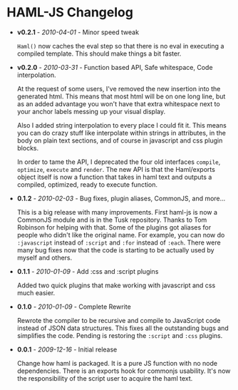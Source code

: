 # HAML-JS Changelog

- **v0.2.1** - *2010-04-01* - Minor speed tweak

  `Haml()` now caches the eval step so that there is no eval in executing a compiled template.  This should make things a bit faster.

- **v0.2.0** - *2010-03-31* - Function based API, Safe whitespace, Code interpolation.

  At the request of some users, I've removed the new insertion into the generated html.  This means that most html will be on one long line, but as an added advantage you won't have that extra whitespace next to your anchor labels messing up your visual display.
  
  Also I added string interpolation to every place I could fit it.  This means you can do crazy stuff like interpolate within strings in attributes, in the body on plain text sections, and of course in javascript and css plugin blocks.
  
  In order to tame the API, I deprecated the four old interfaces `compile`, `optimize`, `execute` and `render`.  The new API is that the Haml/exports object itself is now a function that takes in haml text and outputs a compiled, optimized, ready to execute function.

- **0.1.2** - *2010-02-03* - Bug fixes, plugin aliases, CommonJS, and more...

  This is a big release with many improvements.  First haml-js is now a CommonJS module and is in the Tusk repository.  Thanks to Tom Robinson for helping with that.  Some of the plugins got aliases for people who didn't like the original name.  For example, you can now do `:javascript` instead of `:script` and `:for` instead of `:each`.  There were many bug fixes now that the code is starting to be actually used by myself and others.

- **0.1.1** - *2010-01-09* - Add :css and :script plugins

  Added two quick plugins that make working with javascript and css much easier.

 - **0.1.0** - *2010-01-09* - Complete Rewrite

   Rewrote the compiler to be recursive and compile to JavaScript code instead of JSON data structures.  This fixes all the outstanding bugs and simplifies the code.  Pending is restoring the `:script` and `:css` plugins.

 - **0.0.1** - *2009-12-16* - Initial release

   Change how haml is packaged. It is a pure JS function with no node dependencies. There is an exports hook for commonjs usability. It's now the responsibility of the script user to acquire the haml text.


